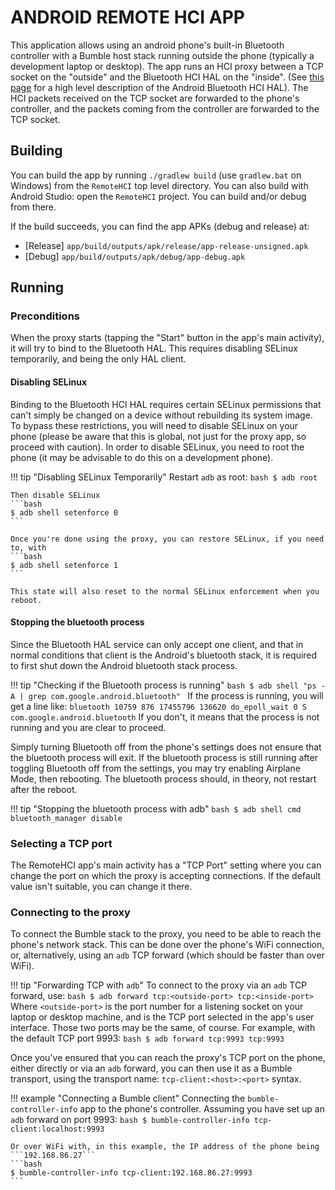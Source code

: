 ANDROID REMOTE HCI APP
======================

This application allows using an android phone's built-in Bluetooth controller with 
a Bumble host stack running outside the phone (typically a development laptop or desktop).
The app runs an HCI proxy between a TCP socket on the "outside" and the Bluetooth HCI HAL
on the "inside". (See [this page](https://source.android.com/docs/core/connect/bluetooth) for a high level 
description of the Android Bluetooth HCI HAL).
The HCI packets received on the TCP socket are forwarded to the phone's controller, and the 
packets coming from the controller are forwarded to the TCP socket.


Building
--------

You can build the app by running `./gradlew build` (use `gradlew.bat` on Windows) from the `RemoteHCI` top level directory.
You can also build with Android Studio: open the `RemoteHCI` project. You can build and/or debug from there.

If the build succeeds, you can find the app APKs (debug and release) at:

  * [Release] ``app/build/outputs/apk/release/app-release-unsigned.apk``
  * [Debug] ``app/build/outputs/apk/debug/app-debug.apk``


Running
-------

### Preconditions
When the proxy starts (tapping the "Start" button in the app's main activity), it will try to 
bind to the Bluetooth HAL. This requires disabling SELinux temporarily, and being the only HAL client.

#### Disabling SELinux
Binding to the Bluetooth HCI HAL requires certain SELinux permissions that can't simply be changed
on a device without rebuilding its system image. To bypass these restrictions, you will need
to disable SELinux on your phone (please be aware that this is global, not just for the proxy app,
so proceed with caution).
In order to disable SELinux, you need to root the phone (it may be advisable to do this on a
development phone).

!!! tip "Disabling SELinux Temporarily"
    Restart `adb` as root:
    ```bash
    $ adb root
    ```

    Then disable SELinux
    ```bash
    $ adb shell setenforce 0
    ```

    Once you're done using the proxy, you can restore SELinux, if you need to, with
    ```bash
    $ adb shell setenforce 1
    ```

    This state will also reset to the normal SELinux enforcement when you reboot.

#### Stopping the bluetooth process
Since the Bluetooth HAL service can only accept one client, and that in normal conditions 
that client is the Android's bluetooth stack, it is required to first shut down the 
Android bluetooth stack process.

!!! tip "Checking if the Bluetooth process is running"
    ```bash
    $ adb shell "ps -A | grep com.google.android.bluetooth"
    ```
    If the process is running, you will get a line like:
    ```
    bluetooth 10759 876 17455796 136620 do_epoll_wait 0 S com.google.android.bluetooth
    ```
    If you don't, it means that the process is not running and you are clear to proceed.

Simply turning Bluetooth off from the phone's settings does not ensure that the bluetooth process will exit.
If the bluetooth process is still running after toggling Bluetooth off from the settings, you may try enabling
Airplane Mode, then rebooting. The bluetooth process should, in theory, not restart after the reboot.

!!! tip "Stopping the bluetooth process with adb"
    ```bash
    $ adb shell cmd bluetooth_manager disable
    ```

### Selecting a TCP port
The RemoteHCI app's main activity has a "TCP Port" setting where you can change the port on
which the proxy is accepting connections. If the default value isn't suitable, you can 
change it there.

### Connecting to the proxy
To connect the Bumble stack to the proxy, you need to be able to reach the phone's network 
stack. This can be done over the phone's WiFi connection, or, alternatively, using an `adb`
TCP forward (which should be faster than over WiFi).

!!! tip "Forwarding TCP with `adb`"
    To connect to the proxy via an `adb` TCP forward, use:
    ```bash
    $ adb forward tcp:<outside-port> tcp:<inside-port>
    ```
    Where ``<outside-port>`` is the port number for a listening socket on your laptop or 
    desktop machine, and <inside-port> is the TCP port selected in the app's user interface.
    Those two ports may be the same, of course.
    For example, with the default TCP port 9993:
    ```bash
    $ adb forward tcp:9993 tcp:9993
    ```

Once you've ensured that you can reach the proxy's TCP port on the phone, either directly or
via an `adb` forward, you can then use it as a Bumble transport, using the transport name: 
``tcp-client:<host>:<port>`` syntax.

!!! example "Connecting a Bumble client"
    Connecting the `bumble-controller-info` app to the phone's controller.
    Assuming you have set up an `adb` forward on port 9993:
    ```bash
    $ bumble-controller-info tcp-client:localhost:9993
    ```

    Or over WiFi with, in this example, the IP address of the phone being ```192.168.86.27```
    ```bash
    $ bumble-controller-info tcp-client:192.168.86.27:9993
    ```

